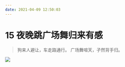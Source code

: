```yaml
---
date: 2021-04-09 12:50:03
---
```


# 15 夜晚跳广场舞归来有感

> 狗来人避让，车走路通行。
> 广场舞喧天，孑然背手归。

![](https://cdn.jsdelivr.net/gh/rixingyike/images/2021/2021041415413920210414154139.png)